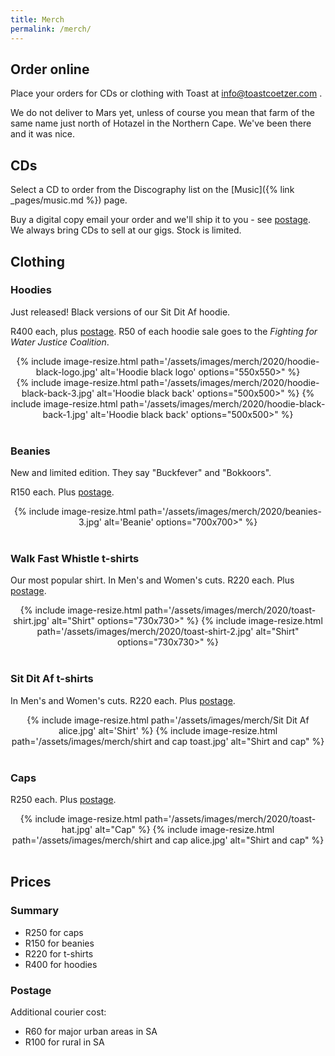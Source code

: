 ```yaml
---
title: Merch
permalink: /merch/
---
```


## Order online

Place your orders for CDs or clothing with Toast at <info@toastcoetzer.com> .

We do not deliver to Mars yet, unless of course you mean that farm of the same name just north of Hotazel in the Northern Cape. We've been there and it was nice.


## CDs

Select a CD to order from the Discography list on the [Music]({% link _pages/music.md %}) page.

Buy a digital copy email your order and we'll ship it to you - see [postage](#postage). We always bring CDs to sell at our gigs. Stock is limited.


## Clothing

### Hoodies

Just released! Black versions of our Sit Dit Af hoodie.

R400 each, plus [postage](#postage). R50 of each hoodie sale goes to the _Fighting for Water Justice Coalition_.

<div align="center">
{% include image-resize.html
    path='/assets/images/merch/2020/hoodie-black-logo.jpg'
    alt='Hoodie black logo'
    options="550x550>"
%}
</div>

<div align="center">
{% include image-resize.html
    path='/assets/images/merch/2020/hoodie-black-back-3.jpg'
    alt='Hoodie black back'
    options="500x500>"
%}
{% include image-resize.html
    path='/assets/images/merch/2020/hoodie-black-back-1.jpg'
    alt='Hoodie black back'
    options="500x500>"
%}
</div>

<br>

### Beanies

New and limited edition. They say "Buckfever" and "Bokkoors".

R150 each. Plus [postage](#postage).

<div align="center">
{% include image-resize.html
    path='/assets/images/merch/2020/beanies-3.jpg'
    alt='Beanie'
    options="700x700>"
%}
</div>

<br>


### Walk Fast Whistle t-shirts

Our most popular shirt. In Men's and Women's cuts. R220 each. Plus [postage](#postage).

<div align="center">
{% include image-resize.html
    path='/assets/images/merch/2020/toast-shirt.jpg'
    alt="Shirt"
    options="730x730>"
%}
{% include image-resize.html
    path='/assets/images/merch/2020/toast-shirt-2.jpg'
    alt="Shirt"
    options="730x730>"
%}
</div>

<br>

### Sit Dit Af t-shirts

In Men's and Women's cuts. R220 each. Plus [postage](#postage).

<div align="center">
{% include image-resize.html
    path='/assets/images/merch/Sit Dit Af alice.jpg'
    alt='Shirt'
%}
{% include image-resize.html
    path='/assets/images/merch/shirt and cap toast.jpg'
    alt="Shirt and cap"
%}
</div>

<br>


### Caps

R250 each. Plus [postage](#postage).

<div align="center">
{% include image-resize.html
    path='/assets/images/merch/2020/toast-hat.jpg'
    alt="Cap"
%}
{% include image-resize.html
    path='/assets/images/merch/shirt and cap alice.jpg'
    alt="Shirt and cap"
%}
</div>

<br>

## Prices

### Summary

- R250 for caps
- R150 for beanies
- R220 for t-shirts
- R400 for hoodies

### Postage

Additional courier cost:

- R60 for major urban areas in SA
- R100 for rural in SA

